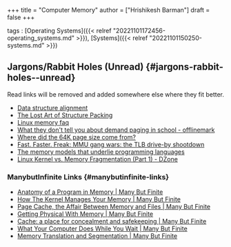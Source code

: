 +++
title = "Computer Memory"
author = ["Hrishikesh Barman"]
draft = false
+++

tags
: [Operating Systems]({{< relref "20221101172456-operating_systems.md" >}}), [Systems]({{< relref "20221101150250-systems.md" >}})


## Jargons/Rabbit Holes (Unread) {#jargons-rabbit-holes--unread}

Read links will be removed and added somewhere else where they fit better.

-   [Data structure alignment](https://en.wikipedia.org/wiki/Data_structure_alignment)
-   [The Lost Art of Structure Packing](http://www.catb.org/esr/structure-packing/)
-   [Linux memory faq](http://landley.net/writing/memory-faq.txt)
-   [What they don't tell you about demand paging in school - offlinemark](https://offlinemark.com/2020/10/14/demand-paging/)
-   [Where did the 64K page size come from?](https://www.talospace.com/2020/10/where-did-64k-page-size-come-from.html)
-   [Fast. Faster. Freak: MMU gang wars: the TLB drive-by shootdown](https://bitcharmer.blogspot.com/2020/05/t_84.html)
-   [The memory models that underlie programming languages](http://canonical.org/~kragen/memory-models/)
-   [Linux Kernel vs. Memory Fragmentation (Part 1) - DZone](https://dzone.com/articles/linux-kernel-vs-memory-fragmentation-part-i)


### ManybutInfinite Links {#manybutinfinite-links}

-   [Anatomy of a Program in Memory | Many But Finite](https://manybutfinite.com/post/anatomy-of-a-program-in-memory/)
-   [How The Kernel Manages Your Memory | Many But Finite](https://manybutfinite.com/post/how-the-kernel-manages-your-memory/)
-   [Page Cache, the Affair Between Memory and Files | Many But Finite](https://manybutfinite.com/post/page-cache-the-affair-between-memory-and-files/)
-   [Getting Physical With Memory | Many But Finite](https://manybutfinite.com/post/getting-physical-with-memory/)
-   [Cache: a place for concealment and safekeeping | Many But Finite](https://manybutfinite.com/post/intel-cpu-caches/)
-   [What Your Computer Does While You Wait | Many But Finite](https://manybutfinite.com/post/what-your-computer-does-while-you-wait/)
-   [Memory Translation and Segmentation | Many But Finite](https://manybutfinite.com/post/memory-translation-and-segmentation/)
